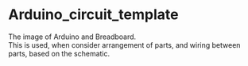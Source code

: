 Arduino_circuit_template
========================

The image of Arduino and Breadboard. <br>
This is used, when consider arrangement of parts, and wiring between parts, based on the schematic.

